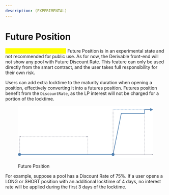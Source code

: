 ```yaml
---
description: (EXPERIMENTAL)
---
```


# Future Position

<mark style="color:yellow;">Experimental Feature Notice:</mark> Future Position is in an experimental state and not recommended for public use. As for now, the Derivable front-end will not show any pool with Future Discount Rate. This feature can only be used directly from the smart contract, and the user takes full responsibility for their own risk.

Users can add extra locktime to the maturity duration when opening a position, effectively converting it into a futures position. Futures position benefit from the `DiscountRate`, as the LP interest will not be charged for a portion of the locktime.

<figure><img src="../.gitbook/assets/image.png" alt=""><figcaption><p>Future Position</p></figcaption></figure>

For example, suppose a pool has a Discount Rate of 75%. If a user opens a LONG or SHORT position with an additional locktime of 4 days, no interest rate will be applied during the first 3 days of the locktime.
